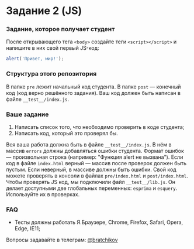 # Задание 2 (JS)

### Задание, которое получает студент

После открывающего тега `<body>` создайте теги `<script></script>` и напишите в них свой первый JS-код:

```javascript
alert('Привет, мир!');
```

### Структура этого репозитория

В папке `pre` лежит начальный код студента. В папке `post` — конечный код (код верно решённого задания). Ваш код должен быть написан в файле `__test__/index.js`.

### Ваше задание

1. Написать список того, что необходимо проверить в коде студента;
2. Написать код, который это проверял бы.

Вся ваша работа должна быть в файле `__test__/index.js`. В нём в массив `errors` должны добавляться ошибки студента. Формат ошибок — произвольная строка (например: "Функция alert не вызвана"). Если код в файле `index.html` верный — массив после проверок должен быть пустым. Если неверный, в массиве должны быть ошибки. Свой код можете проверять в консоли в файлах `pre/index.html` и `post/index.html`. Чтобы проверять JS код, мы подключили файл `__test__/lib.js`. Он делает доступными две глобальных переменных: `esprima` и `esquery`. Используйте их в проверках.

### FAQ

* Тесты должны работать Я.Браузере, Chrome, Firefox, Safari, Opera, Edge, IE11;

Вопросы задавайте в телеграм: [@bratchikov](https://t.me/bratchikov)